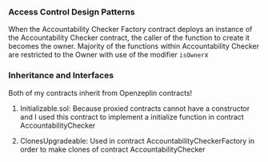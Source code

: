 ### Access Control Design Patterns

When the Accountability Checker Factory contract deploys an instance of the Accountability Checker contract, the caller of the function to create it becomes the owner. Majority of the functions within Accountability Checker are restricted to the Owner with use of the modifier `isOwner`x

### Inheritance and Interfaces

Both of my contracts inherit from Openzeplin contracts!

1. Initializable.sol: Because proxied contracts cannot have a constructor and I used this contract to implement a initialize function in contract AccountabilityChecker

2. ClonesUpgradeable: Used in contract AccountabilityCheckerFactory in order to make clones of contract AccountabilityChecker

